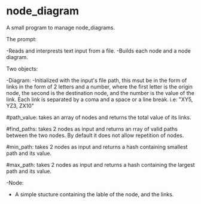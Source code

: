 node_diagram
============

A small program to manage node_diagrams.


The prompt:

-Reads and interprests text input from a file.
-Builds each node and a node diagram.

Two objects:

-Diagram:
 -Initialized with the input's file path, this msut be in the form of links in the form of 2 letters and a number, where the first letter is the origin node, the second is the destination node, and the number is the value of the link. Each link is separated by a coma and a space or a line break. i.e: "XY5, YZ3, ZX10"

 #path_value: takes an array of nodes and returns the total value of its links.

 #find_paths: takes 2 nodes as input and returns an rray of valid paths between the two nodes. By default it does not allow repetition of nodes.

 #min_path: takes 2 nodes as input and returns a hash containing smallest path and its value.

 #max_path: takes 2 nodes as input and returns a hash containing the largest path and its value.

-Node:
 - A simple stucture containing the lable of the node, and the links. 



